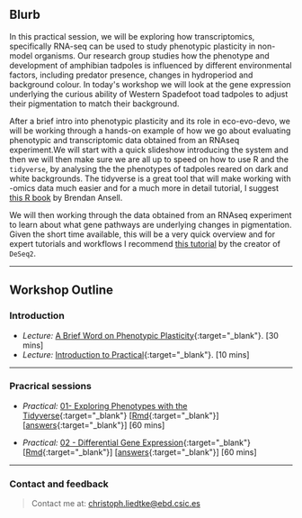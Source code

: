 ## Blurb

In this practical session, we will be exploring how transcriptomics, specifically RNA-seq can be used to study phenotypic plasticity in non-model organisms. Our research group studies how the phenotype and development of amphibian tadpoles is influenced by different environmental factors, including predator presence, changes in hydroperiod and background colour. In today's workshop we will look at the gene expression underlying the curious ability of Western Spadefoot toad tadpoles to adjust their pigmentation to match their background.

After a brief intro into phenotypic plasticity and its role in eco-evo-devo, we will be working through a hands-on example of how we go about evaluating phenotypic and transcriptomic data obtained from an RNAseq experiment.We will start with a quick slideshow introducing the system and then we will then make sure we are all up to speed on how to use R and the `tidyverse`, by analysing the the phenotypes of tadpoles reared on dark and white backgrounds. The tidyverse is a great tool that will make working with -omics data much easier and for a much more in detail tutorial, I suggest [this R book](https://bookdown.org/ansellbr/WEHI_tidyR_course_book/) by Brendan Ansell.


We will then working through the data obtained from an RNAseq experiment to learn about what gene pathways are underlying changes in pigmentation. Given the short time available, this will be a very quick overview and for expert tutorials and workflows I recommend [this tutorial](http://bioconductor.org/packages/devel/bioc/vignettes/DESeq2/inst/doc/DESeq2.html) by the creator of `DeSeq2`.  



---
## Workshop Outline

### Introduction
* _Lecture:_  [A Brief Word on Phenotypic Plasticity](./lectures/Plasticity.pdf){:target="_blank"}. [30 mins]
* _Lecture:_  [Introduction to Practical](./lectures/Practicals.pdf){:target="_blank"}. [10 mins]
---
### Pracrical sessions

* _Practical:_ [01- Exploring Phenotypes with the Tidyverse](./exercises/01_tidyverse.html){:target="_blank"} [[Rmd](./exercises/01_tidyverse.Rmd){:target="_blank"}] [[answers](./exercises/answers/01_tidyverse.html){:target="_blank"}] [60 mins]

* _Practical:_ [02 - Differential Gene Expression](./exercises/02_deg.html){:target="_blank"} [[Rmd](./exercises/02_deg.Rmd){:target="_blank"}] [[answers](./exercises/answers/02_deg.html){:target="_blank"}] [60 mins]


---
### Contact and feedback

> Contact me at: christoph.liedtke@ebd.csic.es
